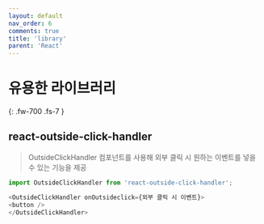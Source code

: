 ```yaml
---
layout: default
nav_order: 6
comments: true 
title: 'library'
parent: 'React'
---
```


# 유용한 라이브러리
{: .fw-700 .fs-7 }

## react-outside-click-handler

> OutsideClickHandler 컴포넌트를 사용해 외부 클릭 시 원하는 이벤트를 넣을 수 있는 기능을 제공

```js
import OutsideClickHandler from 'react-outside-click-handler';

<OutsideClickHandler onOutsideclick={외부 클릭 시 이벤트}>
<button />
</OutsideClickHandler>
```